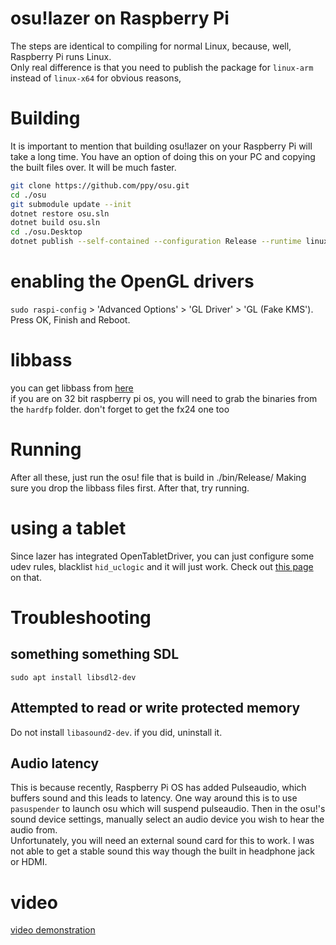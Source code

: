 # osu!lazer on Raspberry Pi

The steps are identical to compiling for normal Linux, because, well, Raspberry Pi runs Linux.  
Only real difference is that you need to publish the package for `linux-arm` instead of `linux-x64` for obvious reasons,

# Building
It is important to mention that building osu!lazer on your Raspberry Pi will take a long time. You have an option of doing this on your PC and copying the built files over. It will be much faster.
```sh
git clone https://github.com/ppy/osu.git
cd ./osu
git submodule update --init
dotnet restore osu.sln
dotnet build osu.sln
cd ./osu.Desktop
dotnet publish --self-contained --configuration Release --runtime linux-arm
```

# enabling the OpenGL drivers
`sudo raspi-config` > 'Advanced Options' > 'GL Driver' > 'GL (Fake KMS'). Press OK, Finish and Reboot.

# libbass
you can get libbass from [here](https://un4seen.com/forum/?topic=13804.0)  
if you are on 32 bit raspberry pi os, you will need to grab the binaries from the `hardfp` folder.
don't forget to get the fx24 one too 

# Running
After all these, just run the osu! file that is build in ./bin/Release/
Making sure you drop the libbass files first. After that, try running.

# using a tablet
Since lazer has integrated OpenTabletDriver, you can just configure some udev rules, blacklist `hid_uclogic` and it will just work. Check out [this page](https://github.com/OpenTabletDriver/OpenTabletDriver/wiki/Linux-FAQ) on that.

# Troubleshooting
## something something SDL
`sudo apt install libsdl2-dev`
## Attempted to read or write protected memory
Do not install `libasound2-dev`. if you did, uninstall it.
## Audio latency
This is because recently, Raspberry Pi OS has added Pulseaudio, which buffers sound and this leads to latency. One way around this is to use `pasuspender` to launch osu which will suspend pulseaudio. Then in the osu!'s sound device settings, manually select an audio device you wish to hear the audio from.   
Unfortunately, you will need an external sound card for this to work. I was not able to get a stable sound this way though the built in headphone jack or HDMI.

# video
[video demonstration](https://twitter.com/Kyuunex/status/1388499354617622534)
